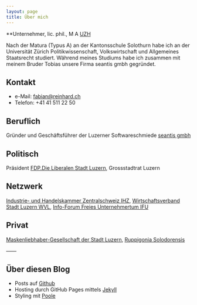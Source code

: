 ```yaml
---
layout: page
title: Über mich
---
```


**Unternehmer, lic. phil., M A [UZH](http://www.uzh.ch**)

Nach der Matura (Typus A) an der Kantonsschule Solothurn habe ich an der Universität Zürich Politikwissenschaft, Volkswirtschaft und Allgemeines Staatsrecht studiert. Während meines Studiums habe ich zusammen mit meinem Bruder Tobias unsere Firma seantis gmbh gegründet.

## Kontakt
- e-Mail: [fabian@reinhard.ch](mailto:fabian@reinhard.ch)
- Telefon: +41 41 511 22 50

## Beruflich
Gründer und Geschäftsführer der Luzerner Softwareschmiede [seantis gmbh](https://seantis.ch)

## Politisch
Präsident [FDP.Die Liberalen Stadt Luzern](http://www.fdp-stadtluzern.ch), Grossstadtrat Luzern

## Netzwerk
[Industrie- und Handelskammer Zentralschweiz IHZ](http://www.ihz.ch/home.html), [Wirtschaftsverband Stadt Luzern WVL](http://www.wvl.ch), [Info-Forum Freies Unternehmertum IFU](http://www.ifu.ch)

## Privat
[Maskenliebhaber-Gesellschaft der Stadt Luzern](http://www.mlg.ch), [Ruppigonia Solodorensis](http://ruppigonia.ch)

—— 
## Über diesen Blog
- Posts auf [Github](https://github.com/freinhard/freinhard.github.io)
- Hosting durch GitHub Pages mittels [Jekyll](https://jekyllrb.com)
- Styling mit [Poole](http://getpoole.com)
